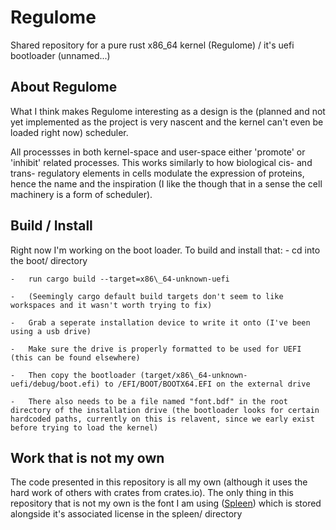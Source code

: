 # Regulome
Shared repository for a pure rust x86\_64 kernel (Regulome) / it's uefi bootloader (unnamed...)

## About Regulome
What I think makes Regulome interesting as a design is the (planned and not yet implemented as the project is very nascent and the kernel can't even be loaded right now) scheduler.

All processses in both kernel-space and user-space either 'promote' or 'inhibit' related processes. This works similarly to how biological cis- and trans- regulatory elements in cells modulate the expression of proteins, hence the name and the inspiration (I like the though that in a sense the cell machinery is a form of scheduler).

## Build / Install
Right now I'm working on the boot loader. To build and install that:
    -   cd into the boot/ directory

    -   run cargo build --target=x86\_64-unknown-uefi
    
    -   (Seemingly cargo default build targets don't seem to like workspaces and it wasn't worth trying to fix)
    
    -   Grab a seperate installation device to write it onto (I've been using a usb drive)
    
    -   Make sure the drive is properly formatted to be used for UEFI (this can be found elsewhere)
    
    -   Then copy the bootloader (target/x86\_64-unknown-uefi/debug/boot.efi) to /EFI/BOOT/BOOTX64.EFI on the external drive
    
    -   There also needs to be a file named "font.bdf" in the root directory of the installation drive (the bootloader looks for certain hardcoded paths, currently on this is relavent, since we early exist before trying to load the kernel)

## Work that is not my own
The code presented in this repository is all my own (although it uses the hard work of others with crates from crates.io). The only thing in this repository that is not my own is the font I am using ([Spleen](https://github.com/fcambus/spleen)) which is stored alongside it's associated license in the spleen/ directory
